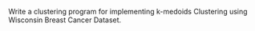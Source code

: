Write a clustering program for implementing k-medoids Clustering using Wisconsin Breast Cancer Dataset.